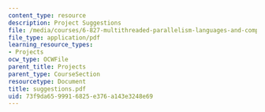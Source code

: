 ```yaml
---
content_type: resource
description: Project Suggestions
file: /media/courses/6-827-multithreaded-parallelism-languages-and-compilers-fall-2002/73f9da6599916825e376a143e3248e69_suggestions.pdf
file_type: application/pdf
learning_resource_types:
- Projects
ocw_type: OCWFile
parent_title: Projects
parent_type: CourseSection
resourcetype: Document
title: suggestions.pdf
uid: 73f9da65-9991-6825-e376-a143e3248e69
---
```

